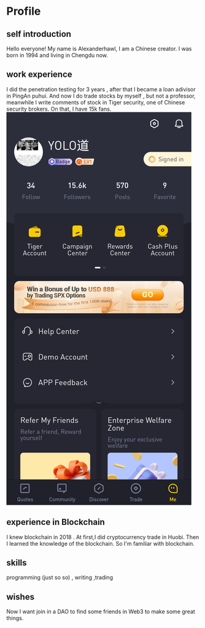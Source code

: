 # Profile

## self introduction
Hello everyone! My name is Alexanderhawl, I am a Chinese creator. I was born in 1994 and living in Chengdu now.

## work experience
I did the penetration testing for 3 years , after that I became a loan adivisor in PingAn puhui. And now I do trade stocks by myself , but not a professor, meanwhile I write comments of stock in Tiger security, one of Chinese security brokers. On that, I have 15k fans. 
![alt followers](https://github.com/alexanderhawl/alexanderhawl.github.io/blob/main/tiger%20followers.jpg)

## experience in Blockchain
I knew blockchain in 2018 . At first,I  did cryptocurrency trade in Huobi. Then I learned the knowledge of the blockchain. So I'm familiar with blockchain.

## skills
programming (just so so) , writing ,trading 

## wishes
Now I want join in a DAO to find some friends in Web3 to make some great things.
